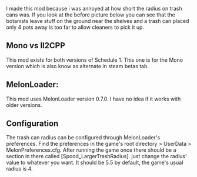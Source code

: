 I made this mod because i was annoyed at how short the radius on trash cans was. If you look at the before picture below you can see that the botanists leave stuff on the ground near the shelves and a trash can placed only 4 pots away is too far to allow cleaners to pick it up.

## Mono vs Il2CPP
This mod exists for both versions of Schedule 1. This one is for the Mono version which is also know as alternate in steam betas tab.

## MelonLoader:
This mod uses MelonLoader version 0.7.0. I have no idea if it works with older versions.

## Configuration
The trash can radius can be configured through MelonLoader's preferences. Find the preferences in the game's root directory > UserData > MelonPreferences.cfg. After running the game once there should be a section in there called [Spood_LargerTrashRadius]. just change the radius' value to whatever you want. It should be 5.5 by default, the game's usual radius is 4.